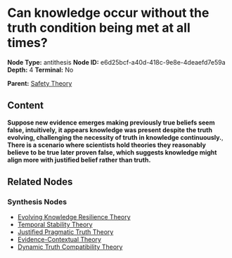 # Can knowledge occur without the truth condition being met at all times?

**Node Type:** antithesis
**Node ID:** e6d25bcf-a40d-418c-9e8e-4deaefd7e59a
**Depth:** 4
**Terminal:** No

**Parent:** [Safety Theory](safety-theory-synthesis-2316279b-4e88-4f7b-8478-8ebf1688ff42.md)

## Content

**Suppose new evidence emerges making previously true beliefs seem false, intuitively, it appears knowledge was present despite the truth evolving, challenging the necessity of truth in knowledge continuously.**, **There is a scenario where scientists hold theories they reasonably believe to be true later proven false, which suggests knowledge might align more with justified belief rather than truth.**

## Related Nodes

### Synthesis Nodes

- [Evolving Knowledge Resilience Theory](evolving-knowledge-resilience-theory-synthesis-05dd6127-3973-4e59-b79d-9cc8ce44c6aa.md)
- [Temporal Stability Theory](temporal-stability-theory-synthesis-55ed2541-a199-4b4e-89ed-98dc90db45f6.md)
- [Justified Pragmatic Truth Theory](justified-pragmatic-truth-theory-synthesis-31a46ee3-c541-4617-9d66-c07447ea9b88.md)
- [Evidence-Contextual Theory](evidence-contextual-theory-synthesis-2048e1ce-20e2-42a8-8646-ada73a3998c5.md)
- [Dynamic Truth Compatibility Theory](dynamic-truth-compatibility-theory-synthesis-9ccca627-8d4d-419c-8692-06aadd0dec07.md)
